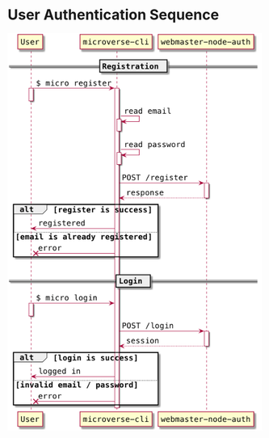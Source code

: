 # User Authentication Sequence

![User Authentication Sequence](./user-authentication-sequence.png)
